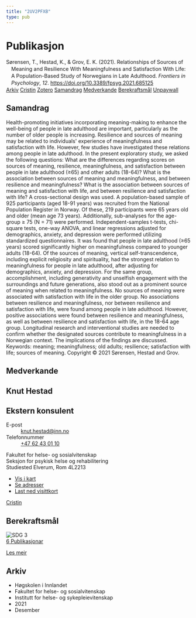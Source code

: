 ```yaml
---
title: "2UV2PFXB"
type: pub
---
```

<h1>Publikasjon</h1>
<article id="csl-bib-container-2UV2PFXB" class="csl-bib-container">
  <div class="csl-bib-body" style="line-height: 1.35; padding-left: 1em; text-indent:-1em;">
  <div class="csl-entry">S&#xF8;rensen, T., Hestad, K., &amp; Grov, E. K. (2021). Relationships of Sources of Meaning and Resilience With Meaningfulness and Satisfaction With Life: A Population-Based Study of Norwegians in Late Adulthood. <i>Frontiers in Psychology</i>, <i>12</i>. <a href="https://doi.org/10.3389/fpsyg.2021.685125">https://doi.org/10.3389/fpsyg.2021.685125</a></div>
</div>
  <div class="csl-bib-buttons">
    <a href="#taxonomy-article-2UV2PFXB" class="csl-bib-button">Arkiv</a>
    <a href="https://app.cristin.no/results/show.jsf?id=1963965" alt="Cristin URL" class="csl-bib-button">Cristin</a>
    <a href="http://zotero.org/groups/5402882/items/2UV2PFXB" alt="Zotero URL" class="csl-bib-button">Zotero</a>
    <a href="#abstract-article-2UV2PFXB" class="csl-bib-button">Samandrag</a>
    <a href="#contributors-article-2UV2PFXB" class="csl-bib-button">Medverkande</a>
    <a href="#sdg-article-2UV2PFXB" class="csl-bib-button">Berekraftsmål</a>
    <a href="https://www.frontiersin.org/articles/10.3389/fpsyg.2021.685125/pdf" class="csl-bib-button">Unpaywall</a>
  </div>
  <div id="csl-bib-meta-container-2UV2PFXB"></div>
</article>
<div id="csl-bib-meta-2UV2PFXB" class="csl-bib-meta">
  <article id="abstract-article-2UV2PFXB" class="abstract-article">
    <h1>Samandrag</h1>
    Health-promoting initiatives incorporating meaning-making to enhance the well-being of people in late adulthood are important, particularly as the number of older people is increasing. Resilience and sources of meaning may be related to individuals' experience of meaningfulness and satisfaction with life. However, few studies have investigated these relations among people in late adulthood. In the present exploratory study, we asked the following questions: What are the differences regarding scores on sources of meaning, resilience, meaningfulness, and satisfaction between people in late adulthood (≥65) and other adults (18-64)? What is the association between sources of meaning and meaningfulness, and between resilience and meaningfulness? What is the association between sources of meaning and satisfaction with life, and between resilience and satisfaction with life? A cross-sectional design was used. A population-based sample of 925 participants (aged 18-91 years) was recruited from the National Population Register in Norway. Of these, 219 participants were 65 years old and older (mean age 73 years). Additionally, sub-analyses for the age-group ≥ 75 (N = 71) were performed. Independent-samples t-tests, chi-square tests, one-way ANOVA, and linear regressions adjusted for demographics, anxiety, and depression were performed utilizing standardized questionnaires. It was found that people in late adulthood (≥65 years) scored significantly higher on meaningfulness compared to younger adults (18-64). Of the sources of meaning, vertical self-transcendence, including explicit religiosity and spirituality, had the strongest relation to meaningfulness for people in late adulthood, after adjusting for demographics, anxiety, and depression. For the same group, accomplishment, including generativity and unselfish engagement with the surroundings and future generations, also stood out as a prominent source of meaning when related to meaningfulness. No sources of meaning were associated with satisfaction with life in the older group. No associations between resilience and meaningfulness, nor between resilience and satisfaction with life, were found among people in late adulthood. However, positive associations were found between resilience and meaningfulness, as well as between resilience and satisfaction with life, in the 18-64 age group. Longitudinal research and interventional studies are needed to confirm whether the designated sources contribute to meaningfulness in a Norwegian context. The implications of the findings are discussed. Keywords: meaning; meaningfulness; old adults; resilience; satisfaction with life; sources of meaning. Copyright © 2021 Sørensen, Hestad and Grov.
  </article>
  <article id="contributors-article-2UV2PFXB" class="contributors-article">
    <h1>Medverkande</h1>
    <div class="personas"> <div class="vrtx-hinn-person-card"> <div class="photo"> <i class="lar la-user-circle missing-person"></i> </div> <div class="info"> <hgroup><h1>Knut Hestad</h1> <h2>Ekstern konsulent</h2> </hgroup><dl> <dt>E-post</dt> <dd> <a href="mailto:knut.hestad@inn.no">knut.hestad@inn.no</a> </dd> <dt>Telefonnummer</dt> <dd><a href="tel:+4762430110"> +47 62 43 01 10 </a></dd> </dl> <p> Fakultet for helse- og sosialvitenskap<br> Seksjon for psykisk helse og rehabilitering<br> Studiested Elverum, Rom 4L2213 </p> <ul class="vrtx-hinn-links"> <li><a href="https://www.google.com/maps?q=60.88177,11.53669">Vis i kart</a></li> <li><a href="https://www.inn.no/finn-en-ansatt/knut-hestad.html#vrtx-hinn-addresses">Se adresser</a></li> <li><a href="https://www.inn.no/finn-en-ansatt/knut-hestad.html?vrtx=vcf">Last ned visittkort</a></li> </ul> </div> </div> <a href="https://app.cristin.no/persons/show.jsf?id=43557" alt="Cristin URL" class="personas-cristin">Cristin</a> </div>
  </article>
  <article id="sdg-article-2UV2PFXB" class="sdg-article">
    <h1>Berekraftsmål</h1>
    <div class="sdg-container"><div id="sdg3" class="sdg"> <img src="{{< params subfolder >}}images/sdg/sdg03_no.png" class="image" alt="SDG 3"> <div class="sdg-overlay"> <a href="{{< params subfolder >}}no/archive/?sdg=3#archive" class="sdg-publication-count"><span>6</span> Publikasjonar</a> <p><a href="NA" class="sdg-read-more">Les meir</a></p> </div> </div></div>
  </article>
  <article id="taxonomy-article-2UV2PFXB" class="taxonomy-article">
    <h1>Arkiv</h1>
    <ul>
      <li>Høgskolen i Innlandet</li>
      <li>Fakultet for helse- og sosialvitenskap</li>
      <li>Institutt for helse- og sykepleievitenskap</li>
      <li>2021</li>
      <li>Desember</li>
    </ul>
  </article>
</div>
